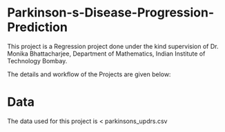 # Parkinson-s-Disease-Progression-Prediction
This project is a Regression project done under the kind supervision of Dr. Monika Bhattacharjee, Department of Mathematics, Indian Institute of Technology Bombay. 

The details and workflow of the Projects are given below:

# Data
The data used for this project is < parkinsons_updrs.csv

